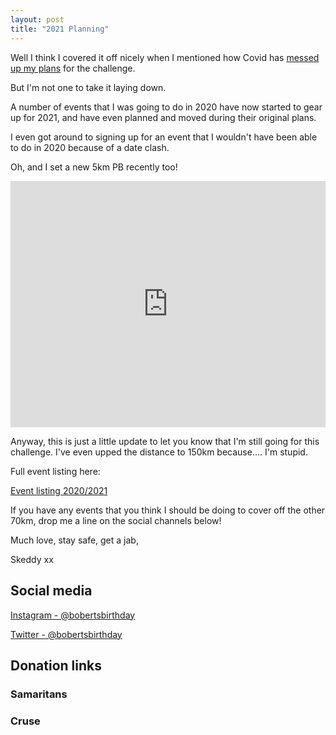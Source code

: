 ```yaml
---
layout: post
title: "2021 Planning"
---
```


Well I think I covered it off nicely when I mentioned how Covid has [messed up my plans](https://skeddy.github.io/2020/11/08/Looking_To_2021.html) for the challenge.

But I'm not one to take it laying down.

A number of events that I was going to do in 2020 have now started to gear up for 2021, and have even planned and moved during their original plans.

I even got around to signing up for an event that I wouldn't have been able to do in 2020 because of a date clash.

Oh, and I set a new 5km PB recently too!

<div class="embedly-responsive" style="position: relative;padding-bottom: 78.2227%;height: 0;overflow: hidden;"><iframe class="embedly-embed" frameborder="0" scrolling="no" allowfullscreen src="https://cdn.embedly.com/widgets/media.html?src=https://www.relive.cc/view/vZqNnLpry3q/widget?r=embed-site&url=https://www.relive.cc/view/vZqNnLpry3q?r=embed-site&image=https://www.relive.cc/view/vZqNnLpry3q/png?x-ref=embed-site&key=f1631a41cb254ca5b035dc5747a5bd75&type=text/html&schema=relive" width="1024" height="801" style="position: absolute;top: 0;left: 0;width: 100%;height: 100%;"></iframe></div>

Anyway, this is just a little update to let you know that I'm still going for this challenge. I've even upped the distance to 150km because.... I'm stupid.

Full event listing here:

[Event listing 2020/2021](https://skeddy.github.io/events.html)

If you have any events that you think I should be doing to cover off the other 70km, drop me a line on the social channels below!

Much love, stay safe, get a jab,

Skeddy xx

## Social media

[Instagram - @bobertsbirthday](https://www.instagram.com/bobertsbirthday)

[Twitter - @bobertsbirthday](https://twitter.com/BobertsBirthday)

## Donation links

### Samaritans

<div id="jg-widget-skeddy-samaritans-796"></div><script>(function(){var id="jg-widget-skeddy-samaritans-796",doc=document,pfx=(window.location.toString().indexOf("https")==0)?"https":"http";var el=doc.getElementById(id);if(el){var js=doc.createElement('script');js.src=pfx+"://widgets.justgiving.com/fundraisingpage/skeddy-samaritans?enc=ZT1qZy13aWRnZXQtc2tlZGR5LXNhbWFyaXRhbnMtNzk2Jnc9NDAwJmI9aW5uZXIsZG9uYXRlLGZ1bmRyYWlzZSZpYj10aXRsZSxwcm9ncmVzcyxyYWlzZWQsdGFyZ2V0";el.parentNode.insertBefore(js, el);}})();</script>

### Cruse

<div id="jg-widget-skeddy-cruse-332"></div><script>(function(){var id="jg-widget-skeddy-cruse-332",doc=document,pfx=(window.location.toString().indexOf("https")==0)?"https":"http";var el=doc.getElementById(id);if(el){var js=doc.createElement('script');js.src=pfx+"://widgets.justgiving.com/fundraisingpage/skeddy-cruse?enc=ZT1qZy13aWRnZXQtc2tlZGR5LWNydXNlLTMzMiZ3PTQwMCZiPWlubmVyLGRvbmF0ZSxmdW5kcmFpc2UmaWI9dGl0bGUsc3VtbWFyeSxwcm9ncmVzcyxyYWlzZWQsdGFyZ2V0";el.parentNode.insertBefore(js, el);}})();</script>
